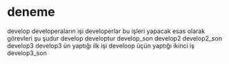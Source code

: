 # deneme

develop
developeraların işi
developerlar bu işleri yapacak
esas olarak görevleri şu şudur
develop developtur
develop_son
develop2
develop2_son
develop3
develop3 ün yaptığı ilk işi
develoop üçün yaptığı ikinci iş
develop3_son